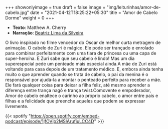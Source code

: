 +++
showonlyimage = true
draft = false
image = "img/leiturinhas/amor-de-cabelo.jpg"
date = "2021-04-12T18:25:22+05:30"
title = "Amor de Cabelo Dorme"
weight = 0
+++

- **Texto**: Matthew A. Cherry
- **Narração**: [Beatriz Lima da Silveira](../../about/)
<!--more-->

O livro inspirado no filme vencedor do Oscar de melhor curta metragem de animação. O cabelo de Zuri é mágico. Ele pode ser trançado e enrolado para combinar perfeitamente com uma tiara de princesa ou uma capa de super-heroína. E Zuri sabe que seu cabelo é lindo! Mas um dia superespecial pede um penteado mais especial ainda.A mãe de Zuri está voltando para casa depois de um tratamento médico. E, embora ainda tenha muito o que aprender quando se trata de cabelo, o pai da menina é o responsável por ajudá-la a montar o penteado perfeito para receber a mãe. Ele fará qualquer coisa para deixar a filha feliz, até mesmo aprender a diferença entre trança nagô e trança twist.Comovente e empoderador, Amor de cabelo enaltece o carinho ao próprio cabelo, o amor entre pais e filhas e a felicidade que preenche aqueles que podem se expressar livremente.

{{< spotify "https://open.spotify.com/embed-podcast/episode/1jfOVjb2MSIArufiuLCC4D" >}}

